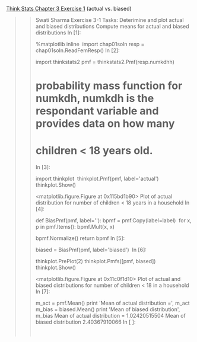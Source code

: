 [Think Stats Chapter 3 Exercise 1](http://greenteapress.com/thinkstats2/html/thinkstats2004.html#toc31) (actual vs. biased)

>> Swati Sharma
>> Exercise 3-1
>> Tasks:
>> Deterimine and plot actual and biased distributions
>> Compute means for actual and biased distributions
>> In [1]:
>>
>>%matplotlib inline
>>​
>>import chap01soln
>>resp = chap01soln.ReadFemResp()
>>In [2]:
>>
>>import thinkstats2
>>pmf = thinkstats2.Pmf(resp.numkdhh)
>># probability mass function for numkdh, numkdh is the respondant variable and provides data on how many
>># children < 18 years old.
>>In [3]:
>>
>>import thinkplot
>>​
>>thinkplot.Pmf(pmf, label='actual')
>>thinkplot.Show()
>>
>><matplotlib.figure.Figure at 0x115bd1b90>
>>Plot of actual distribution for number of children < 18 years in a household
>>In [4]:
>>
>>def BiasPmf(pmf, label=''):
>>    bpmf = pmf.Copy(label=label)
>>​
>>    for x, p in pmf.Items():
>>        bpmf.Mult(x, x)
>>        
>>    bpmf.Normalize()
>>    return bpmf
>>In [5]:
>>
>>biased = BiasPmf(pmf, label='biased')
>>​
>>In [6]:
>>
>>thinkplot.PrePlot(2)
>>thinkplot.Pmfs([pmf, biased])
>>thinkplot.Show()
>>
>><matplotlib.figure.Figure at 0x11c0f1d10>
>>Plot of actual and biased distributions for number of children < 18 in a household
>>In [7]:
>>
>>m_act = pmf.Mean()
>>print 'Mean of actual distribution =', m_act
>>m_bias = biased.Mean()
>>print 'Mean of biased distribution', m_bias
>>Mean of actual distribution = 1.02420515504
>>Mean of biased distribution 2.40367910066
>>In [ ]:
>>
>>​

